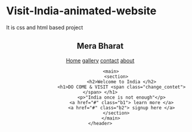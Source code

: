 # Visit-India-animated-website
It is css and html based project

<!DOCTYPE html>
<html lang="en">
<head>
    <meta charset="UTF-8">
    <meta http-equiv="X-UA-Compatible" content="IE=edge">
    <meta name="viewport" content="width=
    , initial-scale=1.0">
    <title></title>
    <link rel="stylesheet" href="https://cdnjs.cloudflare.com/ajax/libs/animate.css/3.7.2/animate.min.css">
    <link href="https://fonts.googleapis.com/css2?family=Gloria+Hallelujah&family=Josefin+Sans:wght@100;400&family=Lemonada&family=Merriweather&family=Reem+Kufi&display=swap" rel="stylesheet">
    <link rel="stylesheet" type="text/css" href="C:\Users\jamakhandi\design.css">
</head>
<body>
    <header>
        <nav>
            <div class="logo"> <h1 class="animated infinite pulse" > Mera Bharat</h1></div>
            <div class="menu">
                <a href="#">Home</a>
                <a href="https://www.google.com/search?q=images+of+india&oq=Images+of+In&aqs=chrome.1.69i57j0i512l9.7926j0j7&sourceid=chrome&ie=UTF-8">gallery</a>
                <a href="#">contact</a>
                <a href="https://www.google.com/search?q=about+india&oq=abouti&aqs=chrome.1.69i57j0i10i512j0i512j0i10i512j46i175i199i512j46i10i512j0i10i512l4.5211j0j7&sourceid=chrome&ie=UTF-8" target="_blank">about</a>
            </div>
        </nav>

            <main>
                <section>
                    <h2>Welcome to India </h2>
                    <h1>DO COME & VISIT <span class="change_contet">  </span> </h1>
                    <p>"India once is not enough"</p>
                    <a href="#" class="b1"> learn more </a>
                    <a href="#" class="b2"> signup here </a>
                </section>
            </main>
    </header>
</body>
</html>
